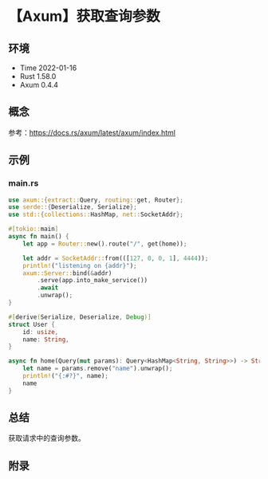 # 【Axum】获取查询参数

## 环境

- Time 2022-01-16
- Rust 1.58.0
- Axum 0.4.4

## 概念

参考：<https://docs.rs/axum/latest/axum/index.html>  

## 示例

### main.rs

```rust
use axum::{extract::Query, routing::get, Router};
use serde::{Deserialize, Serialize};
use std::{collections::HashMap, net::SocketAddr};

#[tokio::main]
async fn main() {
    let app = Router::new().route("/", get(home));

    let addr = SocketAddr::from(([127, 0, 0, 1], 4444));
    println!("listening on {addr}");
    axum::Server::bind(&addr)
        .serve(app.into_make_service())
        .await
        .unwrap();
}

#[derive(Serialize, Deserialize, Debug)]
struct User {
    id: usize,
    name: String,
}

async fn home(Query(mut params): Query<HashMap<String, String>>) -> String {
    let name = params.remove("name").unwrap();
    println!("{:#?}", name);
    name
}
```

## 总结

获取请求中的查询参数。

## 附录
